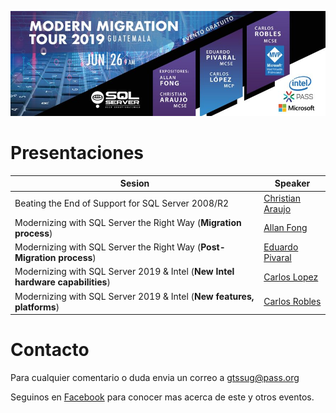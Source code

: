 ![Header](header.jpg)

# Presentaciones


Sesion | Speaker
--- | --- 
Beating the End of Support for SQL Server 2008/R2 | [Christian Araujo](Migration%20Tour%20beating%20the%20EOS%20-%20Christian%20Araujo.pdf)
Modernizing with SQL Server the Right Way (**Migration process**) | [Allan Fong](Modernizing%20SQL%20Server%20The%20Right%20Way%20-%20Allan%20Fong.pdf)
Modernizing with SQL Server the Right Way (**Post-Migration process**) | [Eduardo Pivaral](Modernizing%20SQL%20Server%20The%20Right%20Way%20-%20Eduardo%20Pivaral.pdf)
Modernizing with SQL Server 2019 & Intel (**New Intel hardware capabilities**) | [Carlos Lopez](Modernizing%20with%20SQL%20Server%202019%20and%20Intel%20-%20Carlos%20Lopez.pdf)
Modernizing with SQL Server 2019 & Intel (**New features, platforms**) | [Carlos Robles](The%20Modern%20Data%20Platform%20-%20Carlos%20Robles.pdf)

# Contacto
Para cualquier comentario o duda envia un correo a gtssug@pass.org

Seguinos en [Facebook](https://www.facebook.com/groups/gtssug/) para conocer mas acerca de este y otros eventos.
